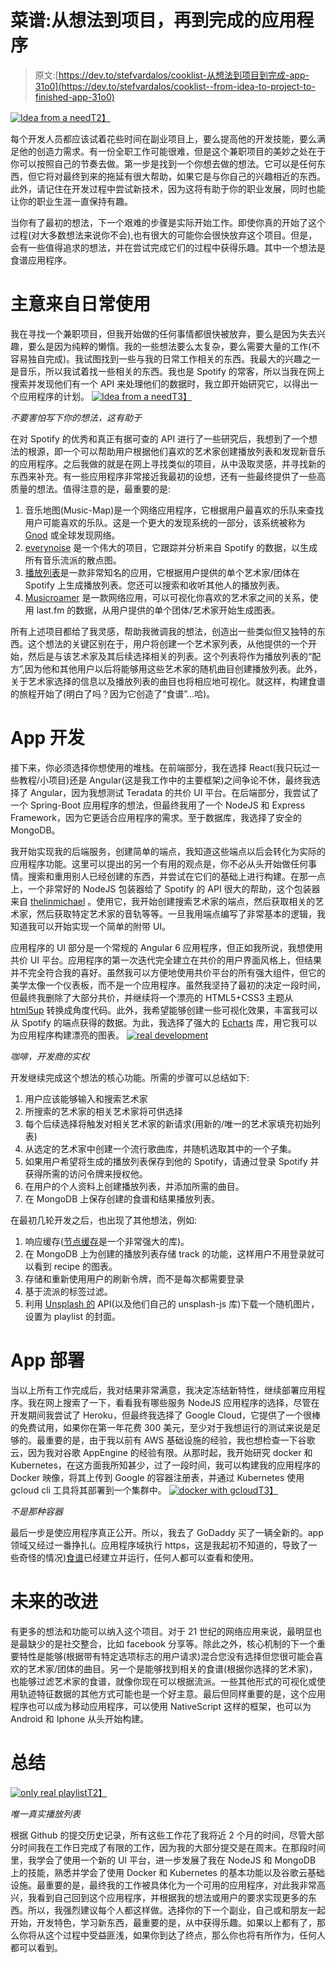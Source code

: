 # 菜谱:从想法到项目，再到完成的应用程序

> 原文:[https://dev.to/stefvardalos/cooklist-从想法到项目到完成-app-31o0](https://dev.to/stefvardalos/cooklist--from-idea-to-project-to-finished-app-31o0)

[![Idea from a need](../Images/e26a395175c659a8da5a42d1c6f2c861.png)T2】](https://res.cloudinary.com/practicaldev/image/fetch/s--uqykvrzk--/c_limit%2Cf_auto%2Cfl_progressive%2Cq_auto%2Cw_880/https://stefvardalos.github.io/img/posts/cooklist/appidea.jpg)

每个开发人员都应该试着花些时间在副业项目上，要么提高他的开发技能，要么满足他的创造力需求。有一份全职工作可能很难，但是这个兼职项目的美妙之处在于你可以按照自己的节奏去做。第一步是找到一个你想去做的想法。它可以是任何东西，但它将对最终到来的拖延有很大帮助，如果它是与你自己的兴趣相近的东西。此外，请记住在开发过程中尝试新技术，因为这将有助于你的职业发展，同时也能让你的职业生涯一直保持有趣。

当你有了最初的想法，下一个艰难的步骤是实际开始工作。即使你真的开始了这个过程(对大多数想法来说你不会),也有很大的可能你会很快放弃这个项目。但是，会有一些值得追求的想法，并在尝试完成它们的过程中获得乐趣。其中一个想法是食谱应用程序。

# 主意来自日常使用

我在寻找一个兼职项目，但我开始做的任何事情都很快被放弃，要么是因为失去兴趣，要么是因为纯粹的懒惰。我的一些想法要么太复杂，要么需要大量的工作(不容易独自完成)。我试图找到一些与我的日常工作相关的东西。我最大的兴趣之一是音乐，所以我试着找一些相关的东西。我也是 Spotify 的常客，所以当我在网上搜索并发现他们有一个 API 来处理他们的数据时，我立即开始研究它，以得出一个应用程序的计划。
[![Idea from a need](../Images/d85b414565c018f0dd0875d107a2c617.png)T3】](https://res.cloudinary.com/practicaldev/image/fetch/s--BroNNb9i--/c_limit%2Cf_auto%2Cfl_progressive%2Cq_auto%2Cw_880/https://stefvardalos.github.io/img/posts/cooklist/ideabook.jpg)

*不要害怕写下你的想法，这有助于*

在对 Spotify 的优秀和真正有据可查的 API 进行了一些研究后，我想到了一个想法的根源，即一个可以帮助用户根据他们喜欢的艺术家创建播放列表和发现新音乐的应用程序。之后我做的就是在网上寻找类似的项目，从中汲取灵感，并寻找新的东西来补充。有一些应用程序非常接近我最初的设想，还有一些最终提供了一些高质量的想法。值得注意的是，最重要的是:

1.  音乐地图(Music-Map)是一个网络应用程序，它根据用户最喜欢的乐队来查找用户可能喜欢的乐队。这是一个更大的发现系统的一部分，该系统被称为 [Gnod](http://www.gnod.com/) 或全球发现网络。
2.  [everynoise](http://everynoise.com) 是一个伟大的项目，它跟踪并分析来自 Spotify 的数据，以生成所有音乐流派的散点图。
3.  [播放列表](http://playlists.net)是一款非常知名的应用，它根据用户提供的单个艺术家/团体在 Spotify 上生成播放列表。您还可以搜索和收听其他人的播放列表。
4.  [Musicroamer](http://www.musicroamer.com) 是一款网络应用，可以可视化你喜欢的艺术家之间的关系，使用 last.fm 的数据，从用户提供的单个团体/艺术家开始生成图表。

所有上述项目都给了我灵感，帮助我微调我的想法，创造出一些类似但又独特的东西。这个想法的关键区别在于，用户将创建一个艺术家列表，从他提供的一个开始，然后是与该艺术家及其后续选择相关的列表。这个列表将作为播放列表的“配方”,因为他和其他用户以后将能够用这些艺术家的随机曲目创建播放列表。此外，关于艺术家选择的信息以及播放列表的曲目也将相应地可视化。就这样，构建食谱的旅程开始了(明白了吗？因为它创造了“食谱”...哈)。

# App 开发

接下来，你必须选择你想使用的堆栈。在前端部分，我在选择 React(我只玩过一些教程/小项目)还是 Angular(这是我工作中的主要框架)之间争论不休，最终我选择了 Angular，因为我想测试 Teradata 的共价 UI 平台。在后端部分，我尝试了一个 Spring-Boot 应用程序的想法，但最终我用了一个 NodeJS 和 Express Framework，因为它更适合应用程序的需求。至于数据库，我选择了安全的 MongoDB。

我开始实现我的后端服务，创建简单的端点，我知道这些端点以后会转化为实际的应用程序功能。这里可以提出的另一个有用的观点是，你不必从头开始做任何事情。搜索和重用别人已经创建的东西，并尝试在它们的基础上进行构建。在那一点上，一个非常好的 NodeJS 包装器给了 Spotify 的 API 很大的帮助，这个包装器来自 [thelinmichael](https://github.com/thelinmichael/spotify-web-api-node) 。使用它，我开始创建搜索艺术家的端点，然后获取相关的艺术家，然后获取特定艺术家的音轨等等。一旦我用端点编写了非常基本的逻辑，我知道我可以开始实现一个简单的附带 UI。

应用程序的 UI 部分是一个常规的 Angular 6 应用程序，但正如我所说，我想使用共价 UI 平台。应用程序的第一次迭代完全建立在共价的用户界面风格上，但结果并不完全符合我的喜好。虽然我可以方便地使用共价平台的所有强大组件，但它的美学太像一个仪表板，而不是一个应用程序。虽然我坚持了最初的决定一段时间，但最终我删除了大部分共价，并继续将一个漂亮的 HTML5+CSS3 主题从 [html5up](https://html5up.net/) 转换成角度代码。此外，我希望能够创建一些可视化效果，丰富我可以从 Spotify 的端点获得的数据。为此，我选择了强大的 [Echarts](https://ecomfe.github.io/echarts-doc/public/en/index.html) 库，用它我可以为应用程序构建漂亮的图表。
[![real development](../Images/133413b4fab435400147c9b0a229710e.png)](https://res.cloudinary.com/practicaldev/image/fetch/s--yThu0tbg--/c_limit%2Cf_auto%2Cfl_progressive%2Cq_auto%2Cw_880/https://stefvardalos.github.io/img/posts/cooklist/developcoffee.jpg)

*咖啡，开发商的实权*

开发继续完成这个想法的核心功能。所需的步骤可以总结如下:

1.  用户应该能够输入和搜索艺术家
2.  所搜索的艺术家的相关艺术家将可供选择
3.  每个后续选择将触发对相关艺术家的新请求(用新的/唯一的艺术家填充初始列表)
4.  从选定的艺术家中创建一个流行歌曲库，并随机选取其中的一个子集。
5.  如果用户希望将生成的播放列表保存到他的 Spotify，请通过登录 Spotify 并获得所需的访问令牌来授权他。
6.  在用户的个人资料上创建播放列表，并添加所需的曲目。
7.  在 MongoDB 上保存创建的食谱和结果播放列表。

在最初几轮开发之后，也出现了其他想法，例如:

1.  响应缓存([节点缓存](https://www.npmjs.com/package/node-cache)是一个非常强大的库)。
2.  在 MongoDB 上为创建的播放列表存储 track 的功能，这样用户不用登录就可以看到 recipe 的图表。
3.  存储和重新使用用户的刷新令牌，而不是每次都需要登录
4.  基于流派的标签过滤。
5.  利用 [Unsplash 的](https://unsplash.com) API(以及他们自己的 unsplash-js 库)下载一个随机图片，设置为 playlist 的封面。

# App 部署

当以上所有工作完成后，我对结果非常满意，我决定冻结新特性，继续部署应用程序。我在网上搜索了一下，看看我有哪些服务 NodeJS 应用程序的选择，尽管在开发期间我尝试了 Heroku，但最终我选择了 Google Cloud，它提供了一个很棒的免费试用，如果你在第一年花费 300 美元，至少对于我想运行的测试来说是足够的。最重要的是，由于我以前有 AWS 基础设施的经验，我也想检查一下谷歌云，因为我对谷歌 AppEngine 的经验有限。从那时起，我开始研究 docker 和 Kubernetes，在这方面我所知甚少，过了一段时间，我可以构建我的应用程序的 Docker 映像，将其上传到 Google 的容器注册表，并通过 Kubernetes 使用 gcloud cli 工具将其部署到一个集群中。
[![docker with gcloud](../Images/85c63af2b377e2fdba7c6bec48342d38.png)T3】](https://res.cloudinary.com/practicaldev/image/fetch/s--n4j2v1CO--/c_limit%2Cf_auto%2Cfl_progressive%2Cq_auto%2Cw_880/https://stefvardalos.github.io/img/posts/cooklist/containers.jpg)

*不是那种容器*

最后一步是使应用程序真正公开。所以，我去了 GoDaddy 买了一辆全新的。app 领域又经过一番挣扎(。应用程序域执行 https，这是我起初不知道的，导致了一些奇怪的情况)[食谱](https://cooklist.app)已经建立并运行，任何人都可以查看和使用。

# 未来的改进

有更多的想法和功能可以纳入这个项目。对于 21 世纪的网络应用来说，最明显也是最缺少的是社交整合，比如 facebook 分享等。除此之外，核心机制的下一个重要特性是能够(根据带有特定选项标志的用户请求)混合您没有选择但您很可能会喜欢的艺术家/团体的曲目。另一个是能够找到相关的食谱(根据你选择的艺术家)，也能够过滤艺术家的食谱，就像你现在可以根据流派。一些其他形式的可视化或使用轨迹特征数据的其他方式可能也是一个好主意。最后但同样重要的是，这个应用程序也可以成为移动应用程序，可以使用 NativeScript 这样的框架，也可以为 Android 和 Iphone 从头开始构建。

# 总结

[![only real playlist](../Images/d22070dc04f830f731625dc3f5b9f151.png)T2】](https://res.cloudinary.com/practicaldev/image/fetch/s--oMbE78UT--/c_limit%2Cf_auto%2Cfl_progressive%2Cq_auto%2Cw_880/https://stefvardalos.github.io/img/posts/cooklist/cassette.jpeg)

*唯一真实播放列表*

根据 Github 的提交历史记录，所有这些工作花了我将近 2 个月的时间，尽管大部分时间我在工作日完成了有限的工作，因为我的大部分提交是在周末。在那段时间里，我学会了使用一个新的 UI 平台，进一步发展了我在 NodeJS 和 MongoDB 上的技能，熟悉并学会了使用 Docker 和 Kubernetes 的基本功能以及谷歌云基础设施。最重要的是，最终我的工作被具体化为一个可用的应用程序，对此我非常高兴，我看到自己回到这个应用程序，并根据我的想法或用户的要求实现更多的东西。所以，我强烈建议每个人都这样做。选择你的下一个副业，自己或和朋友一起开始，开发特色，学习新东西，最重要的是，从中获得乐趣。如果以上都有了，那么你将从这个过程中受益匪浅，如果你到达了终点，那么你也将有所作为，任何人都可以看到。